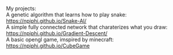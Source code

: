 My projects:
<br>
A genetic algorithm that learns how to play snake: https://npiphi.github.io/Snake-AI/ <br>
A simple fully connected network that charaterizes what you draw: https://npiphi.github.io/Gradient-Descent/ <br>
A basic opengl game, imspired by minecraft: https://npiphi.github.io/CubeGame<br>